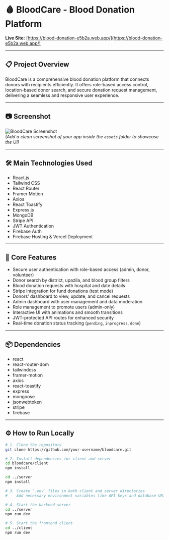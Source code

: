 # 🩸 BloodCare - Blood Donation Platform

**Live Site:** [https://blood-donation-e5b2a.web.app/](https://blood-donation-e5b2a.web.app/)

---

## 📋 Project Overview  
BloodCare is a comprehensive blood donation platform that connects donors with recipients efficiently. It offers role-based access control, location-based donor search, and secure donation request management, delivering a seamless and responsive user experience.

---

## 📷 Screenshot  
![BloodCare Screenshot](assets/bloodWeb.png)  
*(Add a clean screenshot of your app inside the `assets` folder to showcase the UI)*

---

## 🛠️ Main Technologies Used  
- React.js  
- Tailwind CSS  
- React Router  
- Framer Motion  
- Axios  
- React Toastify  
- Express.js  
- MongoDB  
- Stripe API  
- JWT Authentication  
- Firebase Auth  
- Firebase Hosting & Vercel Deployment  

---

## 🚩 Core Features  
- Secure user authentication with role-based access (admin, donor, volunteer)  
- Donor search by district, upazila, and blood group filters  
- Blood donation requests with hospital and date details  
- Stripe integration for fund donations (test mode)  
- Donors’ dashboard to view, update, and cancel requests  
- Admin dashboard with user management and data moderation  
- Role management to promote users (admin-only)  
- Interactive UI with animations and smooth transitions  
- JWT-protected API routes for enhanced security  
- Real-time donation status tracking (`pending`, `inprogress`, `done`)  

---

## 📦 Dependencies  
- react  
- react-router-dom  
- tailwindcss  
- framer-motion  
- axios  
- react-toastify  
- express  
- mongoose  
- jsonwebtoken  
- stripe  
- firebase  

---

## ⚙️ How to Run Locally  

```bash
# 1. Clone the repository
git clone https://github.com/your-username/bloodcare.git

# 2. Install dependencies for client and server
cd bloodcare/client
npm install

cd ../server
npm install

# 3. Create `.env` files in both client and server directories
#    Add necessary environment variables like API keys and database URIs

# 4. Start the backend server
cd ../server
npm run dev

# 5. Start the frontend client
cd ../client
npm run dev
